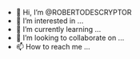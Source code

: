 - 👋 Hi, I’m @ROBERTODESCRYPTOR
- 👀 I’m interested in ...
- 🌱 I’m currently learning ...
- 💞️ I’m looking to collaborate on ...
- 📫 How to reach me ...

<!---
ROBERTODESCRYPTOR/ROBERTODESCRYPTOR is a ✨ special ✨ repository because its `README.md` (this file) appears on your GitHub profile.
You can click the Preview link to take a look at your changes.
--->
